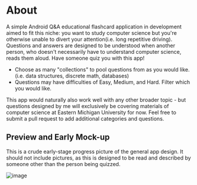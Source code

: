 # About
A simple Android Q&amp;A educational flashcard application in development aimed to fit this niche: you want to study computer science but you're otherwise unable to divert your attention(i.e. long repetitive driving). Questions and answers are designed to be understood when another person, who doesn't necessarily have to understand computer science, reads them aloud. Have someone quiz you with this app!

* Choose as many "collections" to pool questions from as you would like. (i.e. data structures, discrete math, databases)
* Questions may have difficulties of Easy, Medium, and Hard. Filter which you would like.

This app would naturally also work well with any other broader topic - but questions designed by me will exclusively be covering materials of computer science at Eastern Michigan University for now. Feel free to submit a pull request to add additional categories and questions.

## Preview and Early Mock-up
This is a crude early-stage progress picture of the general app design. It should not include pictures, as this is designed to be read and described by someone other than the person being quizzed.

![image](https://user-images.githubusercontent.com/77797048/131434837-09a8098f-899c-4f18-ac7d-564c9e55ec5b.png)

